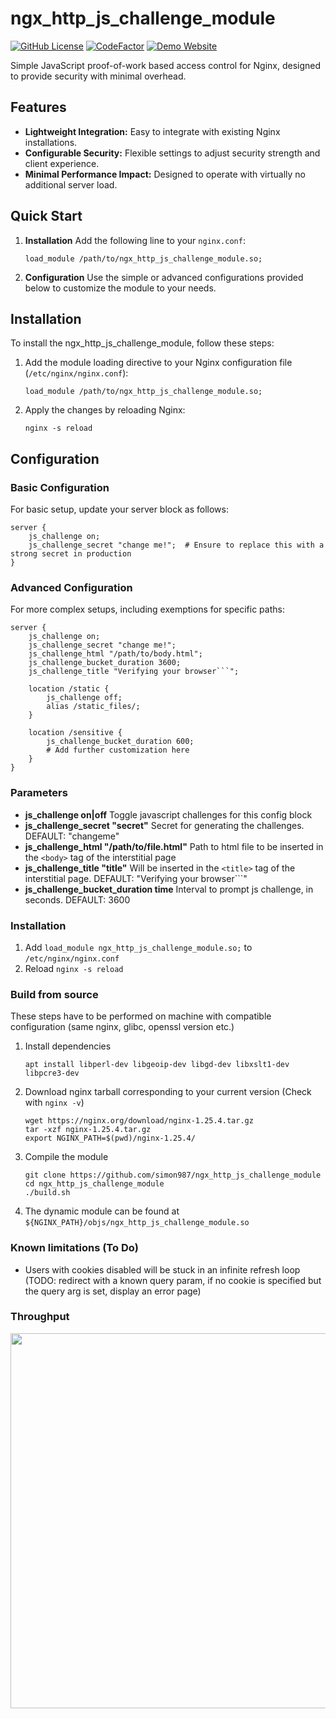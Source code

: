 # ngx_http_js_challenge_module

[![GitHub License](https://img.shields.io/github/license/simon987/ngx_http_js_challenge_module.svg)](LICENSE)
[![CodeFactor](https://www.codefactor.io/repository/github/simon987/ngx_http_js_challenge_module/badge)](https://www.codefactor.io/repository/github/simon987/ngx_http_js_challenge_module)
[![Demo Website](https://img.shields.io/badge/demo-website-blue.svg)](https://ngx-js-demo.simon987.net/)

Simple JavaScript proof-of-work based access control for Nginx, designed to provide security with minimal overhead.

## Features

- **Lightweight Integration:** Easy to integrate with existing Nginx installations.
- **Configurable Security:** Flexible settings to adjust security strength and client experience.
- **Minimal Performance Impact:** Designed to operate with virtually no additional server load.

## Quick Start

1. **Installation**
   Add the following line to your `nginx.conf`:
   ```
   load_module /path/to/ngx_http_js_challenge_module.so;
   ```

2. **Configuration**
   Use the simple or advanced configurations provided below to customize the module to your needs.

## Installation

To install the ngx_http_js_challenge_module, follow these steps:

1. Add the module loading directive to your Nginx configuration file (`/etc/nginx/nginx.conf`):
   ```
   load_module /path/to/ngx_http_js_challenge_module.so;
   ```

2. Apply the changes by reloading Nginx:
   ```
   nginx -s reload
   ```

## Configuration

### Basic Configuration

For basic setup, update your server block as follows:

```
server {
    js_challenge on;
    js_challenge_secret "change me!";  # Ensure to replace this with a strong secret in production
}
```

### Advanced Configuration

For more complex setups, including exemptions for specific paths:

```
server {
    js_challenge on;
    js_challenge_secret "change me!";
    js_challenge_html "/path/to/body.html";
    js_challenge_bucket_duration 3600;
    js_challenge_title "Verifying your browser```";

    location /static {
        js_challenge off;
        alias /static_files/;
    }

    location /sensitive {
        js_challenge_bucket_duration 600;
        # Add further customization here
    }
}
```

### Parameters

- **js_challenge on|off** Toggle javascript challenges for this config block
- **js_challenge_secret "secret"** Secret for generating the challenges. DEFAULT: "changeme"
- **js_challenge_html "/path/to/file.html"** Path to html file to be inserted in the `<body>` tag of the interstitial page
- **js_challenge_title "title"** Will be inserted in the `<title>` tag of the interstitial page. DEFAULT: "Verifying your browser```"
- **js_challenge_bucket_duration time** Interval to prompt js challenge, in seconds. DEFAULT: 3600

### Installation

1. Add `load_module ngx_http_js_challenge_module.so;` to `/etc/nginx/nginx.conf`
2. Reload `nginx -s reload`

### Build from source

These steps have to be performed on machine with compatible configuration (same nginx, glibc, openssl version etc.)

1. Install dependencies
    ```
    apt install libperl-dev libgeoip-dev libgd-dev libxslt1-dev libpcre3-dev
    ```
2. Download nginx tarball corresponding to your current version (Check with `nginx -v`)
    ```
    wget https://nginx.org/download/nginx-1.25.4.tar.gz
    tar -xzf nginx-1.25.4.tar.gz
    export NGINX_PATH=$(pwd)/nginx-1.25.4/
    ```
3. Compile the module
    ```
    git clone https://github.com/simon987/ngx_http_js_challenge_module
    cd ngx_http_js_challenge_module
    ./build.sh
    ```
4. The dynamic module can be found at `${NGINX_PATH}/objs/ngx_http_js_challenge_module.so`

### Known limitations (To Do)

* Users with cookies disabled will be stuck in an infinite refresh loop (TODO: redirect with a known query param, if no cookie is specified but the query arg is set, display an error page)

### Throughput
<p align="center">
  <img width="600px" src="throughput.png"/>
</p>